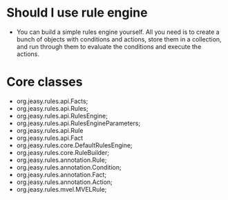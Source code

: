# Should I use rule engine
- You can build a simple rules engine yourself. All you need is to create a bunch of objects with conditions and actions, store them in a collection, and run through them to evaluate the conditions and execute the actions.

# Core classes
- org.jeasy.rules.api.Facts;
- org.jeasy.rules.api.Rules;
- org.jeasy.rules.api.RulesEngine;
- org.jeasy.rules.api.RulesEngineParameters;
- org.jeasy.rules.api.Rule
- org.jeasy.rules.api.Fact<T>
- org.jeasy.rules.core.DefaultRulesEngine;
- org.jeasy.rules.core.RuleBuilder;
- org.jeasy.rules.annotation.Rule;
- org.jeasy.rules.annotation.Condition;
- org.jeasy.rules.annotation.Fact;
- org.jeasy.rules.annotation.Action;
- org.jeasy.rules.mvel.MVELRule;